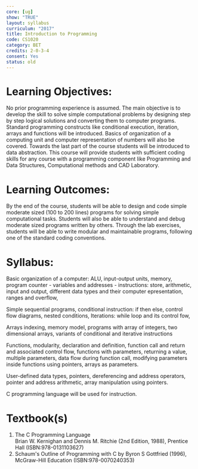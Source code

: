 ```yaml
---
core: [ug]
show: "TRUE"
layout: syllabus
curriculum: "2017"
title: Introduction to Programming
code: CS1020
category: BET
credits: 2-0-3-4
consent: Yes
status: old
---
```


# Learning Objectives:

No prior programming experience is assumed. The main objective is to
develop the skill to solve simple computational problems by designing
step by step logical solutions and converting them to computer programs.
Standard programming constructs like conditional execution, iteration,
arrays and functions will be introduced. Basics of organization of a
computing unit and computer representation of numbers will also be
covered. Towards the last part of the course students will be introduced
to data abstraction. This course will provide students with sufficient
coding skills for any course with a programming component like
Programming and Data Structures, Computational methods and CAD
Laboratory.

# Learning Outcomes:

By the end of the course, students will be able to design and code
simple moderate sized (100 to 200 lines) programs for solving simple
computational tasks. Students will also be able to understand and debug
moderate sized programs written by others. Through the lab exercises,
students will be able to write modular and maintainable programs,
following one of the standard coding conventions.

# Syllabus:

Basic organization of a computer: ALU, input-output units, memory,
program counter - variables and addresses - instructions: store,
arithmetic, input and output, different data types and their computer
epresentation, ranges and overflow,

Simple sequential programs, conditional instruction: if then else,
control flow diagrams, nested conditions, Iterations: while loop and its
control fow,

Arrays indexing, memory model, programs with array of integers, two
dimensional arrays, variants of conditional and iterative instructions

Functions, modularity, declaration and definition, function call and
return and associated control flow, functions with parameters, returning
a value, multiple parameters, data flow during function call, modifying
parameters inside functions using pointers, arrays as parameters.

User-defined data types, pointers, dereferencing and address operators,
pointer and address arithmetic, array manipulation using pointers.

C programming language will be used for instruction.

# Textbook(s)

1.  The C Programming Language  
    Brian W. Kernighan and Dennis M. Ritchie (2nd Edition, 1988), 
    Prentice Hall 
    (ISBN:978-0131103627)
2.  Schaum's Outline of Programming with C by Byron S Gottfried (1996),
    McGraw-Hill Education (ISBN:978-0070240353)

